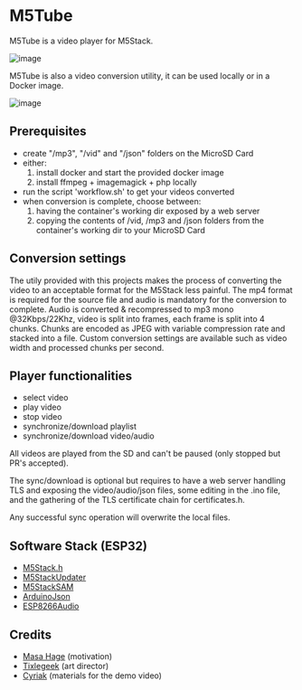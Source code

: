 # M5Tube

M5Tube is a video player for M5Stack.

![image](https://user-images.githubusercontent.com/1893754/46413569-8be9be80-c721-11e8-8547-5c1d063c1d8c.png)

M5Tube is also a video conversion utility, it can be used locally or in a Docker image.

![image](https://user-images.githubusercontent.com/1893754/46411749-dddc1580-c71c-11e8-8f6a-5fa7a5527877.png)


Prerequisites
--------------
  - create "/mp3", "/vid" and "/json" folders on the MicroSD Card
  - either:
    1) install docker and start the provided docker image
    2) install ffmpeg + imagemagick + php locally
  - run the script 'workflow.sh' to get your videos converted
  - when conversion is complete, choose between:
    1) having the container's working dir exposed by a web server
    2) copying the contents of /vid, /mp3 and /json folders from the 
       container's working dir to your MicroSD Card

Conversion settings
-------------------
  The utily provided with this projects makes the process of converting the video to an acceptable format for the M5Stack
  less painful.
  The mp4 format is required for the source file and audio is mandatory for the conversion to complete.
  Audio is converted & recompressed to mp3 mono @32Kbps/22Khz, video is split into frames, each frame is split into 4 chunks.
  Chunks are encoded as JPEG with variable compression rate and stacked into a file.
  Custom conversion settings are available such as video width and processed chunks per second.

Player functionalities
----------------------
  - select video
  - play video
  - stop video
  - synchronize/download playlist
  - synchronize/download video/audio

All videos are played from the SD and can't be paused (only stopped but PR's accepted).

The sync/download is optional but requires to have a web server handling TLS and exposing the video/audio/json files, some editing in the .ino file, and the gathering of the TLS certificate chain for certificates.h.

Any successful sync operation will overwrite the local files.


Software Stack (ESP32)
----------------------
  - [M5Stack.h](https://github.com/m5stack/M5Stack/)
  - [M5StackUpdater](https://github.com/tobozo/M5Stack-SD-Updater/)
  - [M5StackSAM](https://github.com/tomsuch/M5StackSAM/)
  - [ArduinoJson](https://github.com/bblanchon/ArduinoJson/)
  - [ESP8266Audio](https://github.com/earlephilhower/ESP8266Audio/)
  
Credits
-------
  - [Masa Hage](https://github.com/MhageGH) (motivation)
  - [Tixlegeek](https://github.com/tixlegeek) (art director)
  - [Cyriak](https://www.youtube.com/user/cyriak) (materials for the demo video)
